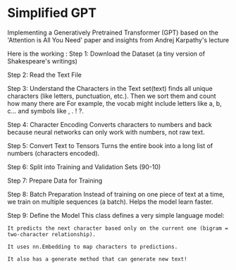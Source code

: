 # Simplified GPT
Implementing a Generatively Pretrained Transformer (GPT) based on the 'Attention is All You Need' paper and insights from Andrej Karpathy's lecture


Here is the working :
Step 1: Download the Dataset (a tiny version of Shakespeare's writings)

Step 2: Read the Text File

Step 3: Understand the Characters in the Text
    set(text) finds all unique characters (like letters, punctuation, etc.).
    Then we sort them and count how many there are
    For example, the vocab might include letters like a, b, c... and symbols like , . ! ?.

Step 4: Character Encoding
    Converts characters to numbers and back because neural networks can only work with numbers, not raw text.

Step 5: Convert Text to Tensors
    Turns the entire book into a long list of numbers (characters encoded).

Step 6: Split into Training and Validation Sets (90-10)

Step 7: Prepare Data for Training

Step 8: Batch Preparation
    Instead of training on one piece of text at a time, we train on multiple sequences (a batch).
    Helps the model learn faster.

Step 9: Define the Model
    This class defines a very simple language model:

    It predicts the next character based only on the current one (bigram = two-character relationship).

    It uses nn.Embedding to map characters to predictions.

    It also has a generate method that can generate new text!

